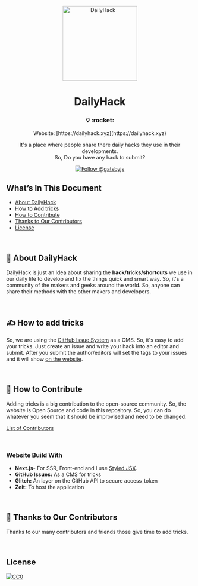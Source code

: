 <p align="center">
  <a href="https://dailyhack.xyz">
    <img alt="DailyHack" src="https://github.com/mddanishyusuf/dailyhack/raw/master/static/images/daily-hack-logo.png" width="200" />
  </a>
</p>
<h1 align="center">
  DailyHack
</h1>

<h3 align="center">
  💡 :rocket:
</h3>
<p align="center">
  Website: [https://dailyhack.xyz](https://dailyhack.xyz)
</p>
<p align="center">
  It's a place where people share there daily hacks they use in their developments.<br/>So, Do you have any hack to submit?
</p>
<p align="center">
  <a href="https://github.com/mddanishyusuf/dailyhack/issues" target="_blank">
    <img src="https://img.shields.io/github/issues/mddanishyusuf/dailyhack.svg?label=Add%20Tricks" alt="Follow @gatsbyjs" />
  </a>
</p>


## What’s In This Document

- [About DailyHack](#-about-dailyhack)
- [How to Add tricks](#-how-to-add-tricks)
- [How to Contribute](#-how-to-contribute)
- [Thanks to Our Contributors](#-thanks-to-our-contributors)
- [License](#license)

<br/>

## 📖 About DailyHack

DailyHack is just an Idea about sharing the **hack/tricks/shortcuts** we use in our daily life to develop and fix the things quick and smart way. So, it's a community of the makers and geeks around the world. So, anyone can share their methods with the other makers and developers.

<br/>

## ✍ How to add tricks

So, we are using the [GitHub Issue System](https://github.com/mddanishyusuf/dailyhack/issues) as a CMS. So, it's easy to add your tricks. Just create an issue and write your hack into an editor and submit. After you submit the author/editors will set the tags to your issues and it will show [on the website](https://dailyhack.xyz/).

<br/>

## 🤝 How to Contribute

Adding tricks is a big contribution to the open-source community. So, the website is Open Source and code in this repository. So, you can do whatever you seem that it should be improvised and need to be changed.

[List of Contributors](https://dailyhack.xyz/contributors)

<br/>

### Website Build With

- **Next.js**- For SSR, Front-end and I use [Styled JSX](https://nextjs.org/blog/styling-next-with-styled-jsx).
- **GitHub Issues:** As a CMS for tricks
- **Glitch:** An layer on the GitHub API to secure access_token
- **Zeit:** To host the application

<br/>

## 💜 Thanks to Our Contributors

Thanks to our many contributors and friends those give time to add tricks.

<br/>

## License

[![CC0](http://mirrors.creativecommons.org/presskit/buttons/88x31/svg/cc-zero.svg)](https://creativecommons.org/publicdomain/zero/1.0/)
